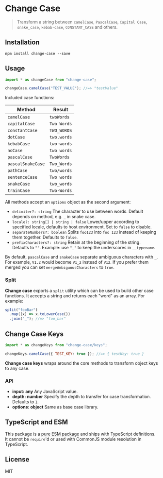 # Change Case

> Transform a string between `camelCase`, `PascalCase`, `Capital Case`, `snake_case`, `kebab-case`, `CONSTANT_CASE` and others.

## Installation

```
npm install change-case --save
```

## Usage

```js
import * as changeCase from "change-case";

changeCase.camelCase("TEST_VALUE"); //=> "testValue"
```

Included case functions:

| Method            | Result      |
| ----------------- | ----------- |
| `camelCase`       | `twoWords`  |
| `capitalCase`     | `Two Words` |
| `constantCase`    | `TWO_WORDS` |
| `dotCase`         | `two.words` |
| `kebabCase`       | `two-words` |
| `noCase`          | `two words` |
| `pascalCase`      | `TwoWords`  |
| `pascalSnakeCase` | `Two_Words` |
| `pathCase`        | `two/words` |
| `sentenceCase`    | `Two words` |
| `snakeCase`       | `two_words` |
| `trainCase`       | `Two-Words` |

All methods accept an `options` object as the second argument:

- `delimiter?: string` The character to use between words. Default depends on method, e.g. `_` in snake case.
- `locale?: string[] | string | false` Lower/upper according to specified locale, defaults to host environment. Set to `false` to disable.
- `separateNumbers?: boolean` Splits `foo123` into `foo 123` instead of keeping them together. Defaults to `false`.
- `prefixCharacters?: string` Retain at the beginning of the string. Defaults to `""`. Example: use `"_"` to keep the underscores in `__typename`.

By default, `pascalCase` and `snakeCase` separate ambiguous characters with `_`. For example, `V1.2` would become `V1_2` instead of `V12`. If you prefer them merged you can set `mergeAmbiguousCharacters` to `true`.

### Split

**Change case** exports a `split` utility which can be used to build other case functions. It accepts a string and returns each "word" as an array. For example:

```js
split("fooBar")
  .map((x) => x.toLowerCase())
  .join("_"); //=> "foo_bar"
```

## Change Case Keys

```js
import * as changeKeys from "change-case/keys";

changeKeys.camelCase({ TEST_KEY: true }); //=> { testKey: true }
```

**Change case keys** wraps around the core methods to transform object keys to any case.

### API

- **input: any** Any JavaScript value.
- **depth: number** Specify the depth to transfer for case transformation. Defaults to `1`.
- **options: object** Same as base case library.

## TypeScript and ESM

This package is a [pure ESM package](https://gist.github.com/sindresorhus/a39789f98801d908bbc7ff3ecc99d99c) and ships with TypeScript definitions. It cannot be `require`'d or used with CommonJS module resolution in TypeScript.

## License

MIT
